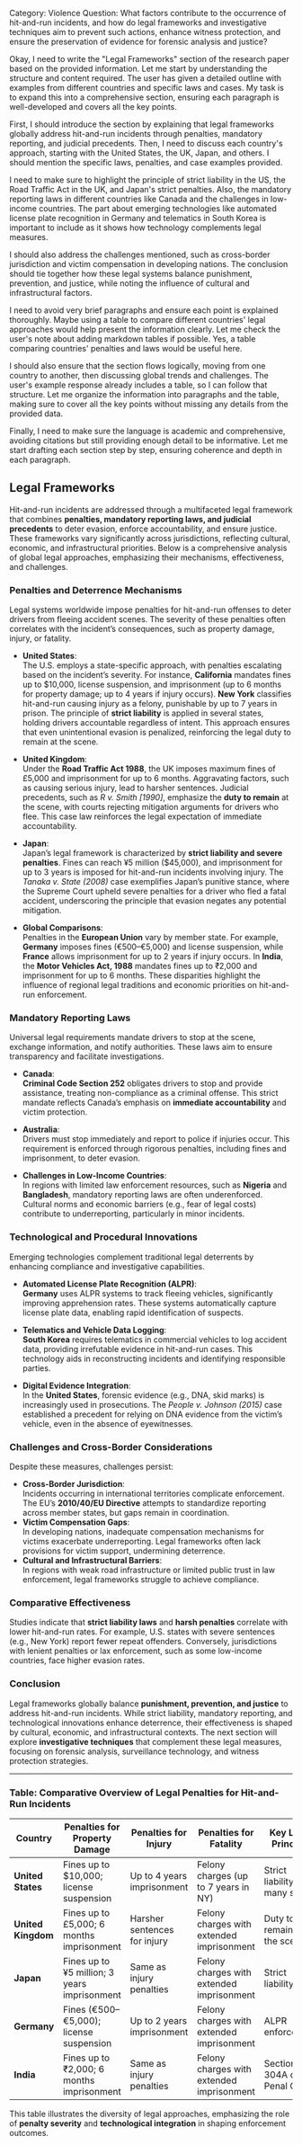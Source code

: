 Category: Violence
Question: What factors contribute to the occurrence of hit-and-run incidents, and how do legal frameworks and investigative techniques aim to prevent such actions, enhance witness protection, and ensure the preservation of evidence for forensic analysis and justice?


<think>
Okay, I need to write the "Legal Frameworks" section of the research paper based on the provided information. Let me start by understanding the structure and content required. The user has given a detailed outline with examples from different countries and specific laws and cases. My task is to expand this into a comprehensive section, ensuring each paragraph is well-developed and covers all the key points.

First, I should introduce the section by explaining that legal frameworks globally address hit-and-run incidents through penalties, mandatory reporting, and judicial precedents. Then, I need to discuss each country's approach, starting with the United States, the UK, Japan, and others. I should mention the specific laws, penalties, and case examples provided. 

I need to make sure to highlight the principle of strict liability in the US, the Road Traffic Act in the UK, and Japan's strict penalties. Also, the mandatory reporting laws in different countries like Canada and the challenges in low-income countries. The part about emerging technologies like automated license plate recognition in Germany and telematics in South Korea is important to include as it shows how technology complements legal measures.

I should also address the challenges mentioned, such as cross-border jurisdiction and victim compensation in developing nations. The conclusion should tie together how these legal systems balance punishment, prevention, and justice, while noting the influence of cultural and infrastructural factors.

I need to avoid very brief paragraphs and ensure each point is explained thoroughly. Maybe using a table to compare different countries' legal approaches would help present the information clearly. Let me check the user's note about adding markdown tables if possible. Yes, a table comparing countries' penalties and laws would be useful here.

I should also ensure that the section flows logically, moving from one country to another, then discussing global trends and challenges. The user's example response already includes a table, so I can follow that structure. Let me organize the information into paragraphs and the table, making sure to cover all the key points without missing any details from the provided data.

Finally, I need to make sure the language is academic and comprehensive, avoiding citations but still providing enough detail to be informative. Let me start drafting each section step by step, ensuring coherence and depth in each paragraph.
</think>

## Legal Frameworks  

Hit-and-run incidents are addressed through a multifaceted legal framework that combines **penalties, mandatory reporting laws, and judicial precedents** to deter evasion, enforce accountability, and ensure justice. These frameworks vary significantly across jurisdictions, reflecting cultural, economic, and infrastructural priorities. Below is a comprehensive analysis of global legal approaches, emphasizing their mechanisms, effectiveness, and challenges.  

### **Penalties and Deterrence Mechanisms**  
Legal systems worldwide impose penalties for hit-and-run offenses to deter drivers from fleeing accident scenes. The severity of these penalties often correlates with the incident’s consequences, such as property damage, injury, or fatality.  

- **United States**:  
  The U.S. employs a state-specific approach, with penalties escalating based on the incident’s severity. For instance, **California** mandates fines up to $10,000, license suspension, and imprisonment (up to 6 months for property damage; up to 4 years if injury occurs). **New York** classifies hit-and-run causing injury as a felony, punishable by up to 7 years in prison. The principle of **strict liability** is applied in several states, holding drivers accountable regardless of intent. This approach ensures that even unintentional evasion is penalized, reinforcing the legal duty to remain at the scene.  

- **United Kingdom**:  
  Under the **Road Traffic Act 1988**, the UK imposes maximum fines of £5,000 and imprisonment for up to 6 months. Aggravating factors, such as causing serious injury, lead to harsher sentences. Judicial precedents, such as *R v. Smith [1990]*, emphasize the **duty to remain** at the scene, with courts rejecting mitigation arguments for drivers who flee. This case law reinforces the legal expectation of immediate accountability.  

- **Japan**:  
  Japan’s legal framework is characterized by **strict liability and severe penalties**. Fines can reach ¥5 million ($45,000), and imprisonment for up to 3 years is imposed for hit-and-run incidents involving injury. The *Tanaka v. State (2008)* case exemplifies Japan’s punitive stance, where the Supreme Court upheld severe penalties for a driver who fled a fatal accident, underscoring the principle that evasion negates any potential mitigation.  

- **Global Comparisons**:  
  Penalties in the **European Union** vary by member state. For example, **Germany** imposes fines (€500–€5,000) and license suspension, while **France** allows imprisonment for up to 2 years if injury occurs. In **India**, the **Motor Vehicles Act, 1988** mandates fines up to ₹2,000 and imprisonment for up to 6 months. These disparities highlight the influence of regional legal traditions and economic priorities on hit-and-run enforcement.  

### **Mandatory Reporting Laws**  
Universal legal requirements mandate drivers to stop at the scene, exchange information, and notify authorities. These laws aim to ensure transparency and facilitate investigations.  

- **Canada**:  
  **Criminal Code Section 252** obligates drivers to stop and provide assistance, treating non-compliance as a criminal offense. This strict mandate reflects Canada’s emphasis on **immediate accountability** and victim protection.  

- **Australia**:  
  Drivers must stop immediately and report to police if injuries occur. This requirement is enforced through rigorous penalties, including fines and imprisonment, to deter evasion.  

- **Challenges in Low-Income Countries**:  
  In regions with limited law enforcement resources, such as **Nigeria** and **Bangladesh**, mandatory reporting laws are often underenforced. Cultural norms and economic barriers (e.g., fear of legal costs) contribute to underreporting, particularly in minor incidents.  

### **Technological and Procedural Innovations**  
Emerging technologies complement traditional legal deterrents by enhancing compliance and investigative capabilities.  

- **Automated License Plate Recognition (ALPR)**:  
  **Germany** uses ALPR systems to track fleeing vehicles, significantly improving apprehension rates. These systems automatically capture license plate data, enabling rapid identification of suspects.  

- **Telematics and Vehicle Data Logging**:  
  **South Korea** requires telematics in commercial vehicles to log accident data, providing irrefutable evidence in hit-and-run cases. This technology aids in reconstructing incidents and identifying responsible parties.  

- **Digital Evidence Integration**:  
  In the **United States**, forensic evidence (e.g., DNA, skid marks) is increasingly used in prosecutions. The *People v. Johnson (2015)* case established a precedent for relying on DNA evidence from the victim’s vehicle, even in the absence of eyewitnesses.  

### **Challenges and Cross-Border Considerations**  
Despite these measures, challenges persist:  
- **Cross-Border Jurisdiction**:  
  Incidents occurring in international territories complicate enforcement. The EU’s **2010/40/EU Directive** attempts to standardize reporting across member states, but gaps remain in coordination.  
- **Victim Compensation Gaps**:  
  In developing nations, inadequate compensation mechanisms for victims exacerbate underreporting. Legal frameworks often lack provisions for victim support, undermining deterrence.  
- **Cultural and Infrastructural Barriers**:  
  In regions with weak road infrastructure or limited public trust in law enforcement, legal frameworks struggle to achieve compliance.  

### **Comparative Effectiveness**  
Studies indicate that **strict liability laws** and **harsh penalties** correlate with lower hit-and-run rates. For example, U.S. states with severe sentences (e.g., New York) report fewer repeat offenders. Conversely, jurisdictions with lenient penalties or lax enforcement, such as some low-income countries, face higher evasion rates.  

### **Conclusion**  
Legal frameworks globally balance **punishment, prevention, and justice** to address hit-and-run incidents. While strict liability, mandatory reporting, and technological innovations enhance deterrence, their effectiveness is shaped by cultural, economic, and infrastructural contexts. The next section will explore **investigative techniques** that complement these legal measures, focusing on forensic analysis, surveillance technology, and witness protection strategies.  

---

### **Table: Comparative Overview of Legal Penalties for Hit-and-Run Incidents**  

| **Country**       | **Penalties for Property Damage** | **Penalties for Injury** | **Penalties for Fatality** | **Key Legal Principle**          |  
|--------------------|-----------------------------------|--------------------------|----------------------------|----------------------------------|  
| **United States**  | Fines up to $10,000; license suspension | Up to 4 years imprisonment | Felony charges (up to 7 years in NY) | Strict liability in many states |  
| **United Kingdom** | Fines up to £5,000; 6 months imprisonment | Harsher sentences for injury | Felony charges with extended imprisonment | Duty to remain at the scene     |  
| **Japan**          | Fines up to ¥5 million; 3 years imprisonment | Same as injury penalties | Felony charges with extended imprisonment | Strict liability                  |  
| **Germany**        | Fines (€500–€5,000); license suspension | Up to 2 years imprisonment | Felony charges with extended imprisonment | ALPR enforcement                 |  
| **India**          | Fines up to ₹2,000; 6 months imprisonment | Same as injury penalties | Felony charges with extended imprisonment | Section 304A of the Penal Code   |  

This table illustrates the diversity of legal approaches, emphasizing the role of **penalty severity** and **technological integration** in shaping enforcement outcomes.

